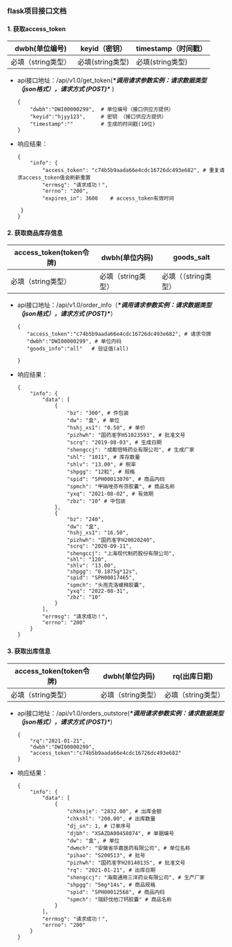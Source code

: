 ### flask项目接口文档

#### 1. 获取access_token

| dwbh(单位编号)     | keyid（密钥）    | timestamp（时间戳） |
| ------------------ | ---------------- | ------------------- |
| 必填（string类型） | 必填(string类型) | 必填(string类型)    |

* api接口地址：/api/v1.0/get_token(***\*调用请求参数实例：请求数据类型（json格式），请求方式 (POST)\**** )

  ```
  {
      "dwbh":"DWI00000299",  # 单位编号（接口供应方提供）
      "keyid":"hjyy123",     # 密钥 （接口供应方提供）
      "timestamp":""         # 生成的时间戳(10位)
  }
  ```

  

+ 响应结果：

  ```
  {
      "info": {
          "access_token": "c74b5b9aada66e4cdc16726dc493e682", # 重复请求access_token值会刷新重置
          "errmsg": "请求成功！",
          "errno": "200",
          "expires_in": 3600    # access_token有效时间
   
   }
  }
  ```

#### 2. 获取商品库存信息

| access_token(token令牌) | dwbh(单位内码)     | goods_salt           |
| ----------------------- | ------------------ | -------------------- |
| 必填（string类型）      | 必填（string类型） | 必填（（string类型） |

* api接口地址：/api/v1.0/order_info（***\*调用请求参数实例：请求数据类型（json格式），请求方式 (POST)\****）

  ```
  {
     "access_token":"c74b5b9aada66e4cdc16726dc493e682", # 请求令牌
     "dwbh":"DWI00000299", # 单位内码
     "goods_info":"all"   # 验证值(all)
  
  }
  ```

* 响应结果：

  ```
  {
      "info": {
          "data": [
              {
                  "bz": "300", # 件包装
                  "dw": "盒", # 单位
                  "hshj_xs1": "0.50", # 单价
                  "pizhwh": "国药准字H51023593", # 批准文号
                  "scrq": "2019-08-03", # 生成日期
                  "shengccj": "成都倍特药业有限公司", # 生成厂家
                  "shl": "1011", # 库存数量
                  "shlv": "13.00", # 税率
                  "shpgg": "12粒", # 规格
                  "spid": "SPH00013070", # 商品内码
                  "spmch": "甲硝唑芬布芬胶囊", # 商品名称
                  "yxq": "2021-08-02", # 有效期
                  "zbz": "10" # 中包装
              },
              {
                  "bz": "240",
                  "dw": "盒",
                  "hshj_xs1": "16.50",
                  "pizhwh": "国药准字H20020240",
                  "scrq": "2020-09-11",
                  "shengccj": "上海现代制药股份有限公司",
                  "shl": "120",
                  "shlv": "13.00",
                  "shpgg": "0.1875g*12s",
                  "spid": "SPH00017465",
                  "spmch": "头孢克洛缓释胶囊",
                  "yxq": "2022-08-31",
                  "zbz": "10"
              }      
          ],
          "errmsg": "请求成功！",
          "errno": "200"
      }
  }
  ```

  

#### 3. 获取出库信息

| access_token(token令牌) | dwbh(单位内码)     | rq(出库日期)       |
| ----------------------- | ------------------ | ------------------ |
| 必填（string类型）      | 必填（string类型） | 必填（string类型） |

+ api接口地址：/api/v1.0/orders_outstore(***\*调用请求参数实例：请求数据类型（json格式），请求方式 (POST)\****)

  ```
  {
      "rq":"2021-01-21",
      "dwbh":"DWI00000299",
      "access_token":"c74b5b9aada66e4cdc16726dc493e682"
  }
  ```

+ 响应结果：

  ```
  {
      "info": {
          "data": [
              {
                  "chkhsje": "2832.00", # 出库金额
                  "chkshl": "200.00", # 出库数量
                  "dj_sn": 1, # 订单序号
                  "djbh": "XSAZDA00458074", # 单据编号
                  "dw": "盒", # 单位
                  "dwmch": "安徽省华嘉医药有限公司", # 单位名称
                  "pihao": "S200513", # 批号
                  "pizhwh": "国药准字H20140135", # 批准文号
                  "rq": "2021-01-21", # 出库日期
                  "shengccj": "海南通用三洋药业有限公司", # 生产厂家
                  "shpgg": "5mg*14s", # 商品规格
                  "spid": "SPH00012568", # 商品内码
                  "spmch": "瑞舒伐他汀钙胶囊" # 商品名称
              }
          ],
          "errmsg": "请求成功！",
          "errno": "200"
      }
  }
  ```

  